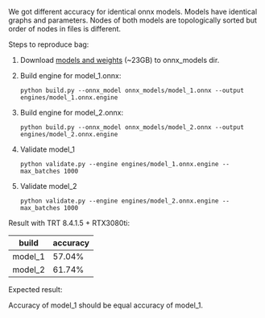 We got different accuracy for identical onnx models. Models have identical graphs and parameters. 
Nodes of both models are topologically sorted but order of nodes in files is different.

Steps to reproduce bag:
1. Download [models and weights](https://as5304t-4989.ezconnect.to/portal/apis/fileExplorer/share_link.cgi?link=-XWUDZrJG6F1wvmnaZ8rcQ) (~23GB) to onnx_models dir.
2. Build engine for model_1.onnx:

    `python build.py --onnx_model onnx_models/model_1.onnx --output engines/model_1.onnx.engine`
3. Build engine for model_2.onnx:

    `python build.py --onnx_model onnx_models/model_2.onnx --output engines/model_2.onnx.engine`
4. Validate model_1

    `python validate.py --engine engines/model_1.onnx.engine --max_batches 1000`
5. Validate model_2

    `python validate.py --engine engines/model_2.onnx.engine --max_batches 1000`


Result with TRT 8.4.1.5 + RTX3080ti:

| build   | accuracy |
|---------|----------|
| model_1 | 57.04%   |
| model_2 | 61.74%   |

Expected result:

Accuracy of model_1 should be equal accuracy of model_1.
